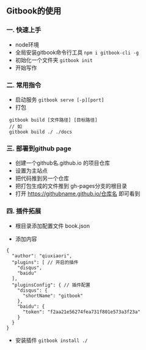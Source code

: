 ## Gitbook的使用


### 一. 快速上手
* node环境
* 全局安装gitbook命令行工具 `npm i gitbook-cli -g `
* 初始化一个文件夹 `gitbook init`
* 开始写作

### 二. 常用指令
* 启动服务 `gitbook serve [-p][port]`
* 打包

```
 gitbook build [文件路径] [目标路径]
 // 如
 gitbook build ./ ./docs
```

### 三. 部署到github page
* 创建一个github名.github.io 的项目仓库
* 设置为主站点
* 把代码推到另一个仓库
* 把打包生成的文件推到 gh-pages分支的根目录
* 打开 https://githubname.github.io/仓库名 即可看到

### 四. 插件拓展
* 根目录添加配置文件 book.json

* 添加内容

```
{
  "author": "qiuxiaori",
  "plugins": [ // 开启的插件
    "disqus",
    "baidu"
  ],
  "pluginsConfig": { // 插件配置
    "disqus": {
      "shortName": "gitbook"
    },
    "baidu": {
      "token": "f2aa21e56274fea731f801e573a3f23a"
    }
  }
}
```

* 安装插件 `gitbook install ./`
